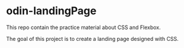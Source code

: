 # odin-landingPage

This repo contain the practice material about CSS and Flexbox.

The goal of this project is to create a landing page designed with CSS.
